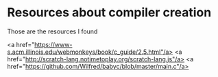 # Resources about compiler creation
<p> Those are the resources I found </p>

<a href="https://www-s.acm.illinois.edu/webmonkeys/book/c_guide/2.5.html"/a>
<a href="http://scratch-lang.notimetoplay.org/scratch-lang.js"/a>
<a href="https://github.com/Wilfred/babyc/blob/master/main.c"/a>
